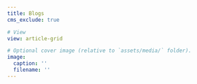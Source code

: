 ```yaml
---
title: Blogs
cms_exclude: true

# View
view: article-grid

# Optional cover image (relative to `assets/media/` folder).
image:
  caption: ''
  filename: ''
---
```

